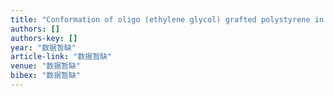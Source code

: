 ```yaml
---
title: "Conformation of oligo (ethylene glycol) grafted polystyrene in dilute aqueous solutions"
authors: []
authors-key: []
year: "数据暂缺"
article-link: "数据暂缺"
venue: "数据暂缺"
bibex: "数据暂缺"
---
```

